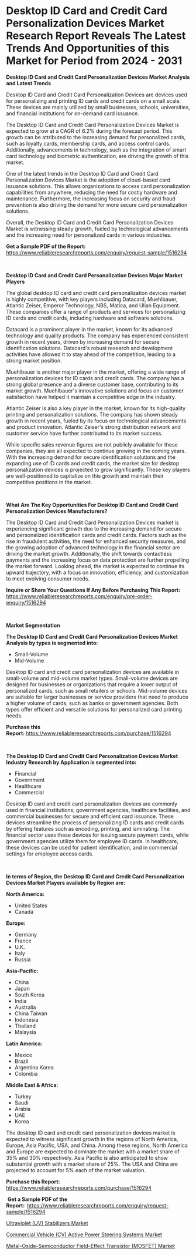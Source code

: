 <p><h1>Desktop ID Card and Credit Card Personalization Devices Market Research Report Reveals The Latest Trends And Opportunities of this Market for Period from 2024 - 2031</h1></p><p><strong>Desktop ID Card and Credit Card Personalization Devices Market Analysis and Latest Trends</strong></p>
<p><p>Desktop ID Card and Credit Card Personalization Devices are devices used for personalizing and printing ID cards and credit cards on a small scale. These devices are mainly utilized by small businesses, schools, universities, and financial institutions for on-demand card issuance.</p><p>The Desktop ID Card and Credit Card Personalization Devices Market is expected to grow at a CAGR of 6.2% during the forecast period. This growth can be attributed to the increasing demand for personalized cards, such as loyalty cards, membership cards, and access control cards. Additionally, advancements in technology, such as the integration of smart card technology and biometric authentication, are driving the growth of this market.</p><p>One of the latest trends in the Desktop ID Card and Credit Card Personalization Devices Market is the adoption of cloud-based card issuance solutions. This allows organizations to access card personalization capabilities from anywhere, reducing the need for costly hardware and maintenance. Furthermore, the increasing focus on security and fraud prevention is also driving the demand for more secure card personalization solutions.</p><p>Overall, the Desktop ID Card and Credit Card Personalization Devices Market is witnessing steady growth, fueled by technological advancements and the increasing need for personalized cards in various industries.</p></p>
<p><strong>Get a Sample PDF of the Report:&nbsp;</strong> <a href="https://www.reliableresearchreports.com/enquiry/request-sample/1516294">https://www.reliableresearchreports.com/enquiry/request-sample/1516294</a></p>
<p>&nbsp;</p>
<p><strong>Desktop ID Card and Credit Card Personalization Devices Major Market Players</strong></p>
<p><p>The global desktop ID card and credit card personalization devices market is highly competitive, with key players including Datacard, Muehlbauer, Atlantic Zeiser, Emperor Technology, NBS, Matica, and Ulian Equipment. These companies offer a range of products and services for personalizing ID cards and credit cards, including hardware and software solutions.</p><p>Datacard is a prominent player in the market, known for its advanced technology and quality products. The company has experienced consistent growth in recent years, driven by increasing demand for secure identification solutions. Datacard's robust research and development activities have allowed it to stay ahead of the competition, leading to a strong market position.</p><p>Muehlbauer is another major player in the market, offering a wide range of personalization devices for ID cards and credit cards. The company has a strong global presence and a diverse customer base, contributing to its market growth. Muehlbauer's innovative solutions and focus on customer satisfaction have helped it maintain a competitive edge in the industry.</p><p>Atlantic Zeiser is also a key player in the market, known for its high-quality printing and personalization solutions. The company has shown steady growth in recent years, fueled by its focus on technological advancements and product innovation. Atlantic Zeiser's strong distribution network and customer service have further contributed to its market success.</p><p>While specific sales revenue figures are not publicly available for these companies, they are all expected to continue growing in the coming years. With the increasing demand for secure identification solutions and the expanding use of ID cards and credit cards, the market size for desktop personalization devices is projected to grow significantly. These key players are well-positioned to capitalize on this growth and maintain their competitive positions in the market.</p></p>
<p>&nbsp;</p>
<p><strong>What Are The Key Opportunities For Desktop ID Card and Credit Card Personalization Devices Manufacturers?</strong></p>
<p><p>The Desktop ID Card and Credit Card Personalization Devices market is experiencing significant growth due to the increasing demand for secure and personalized identification cards and credit cards. Factors such as the rise in fraudulent activities, the need for enhanced security measures, and the growing adoption of advanced technology in the financial sector are driving the market growth. Additionally, the shift towards contactless payments and the increasing focus on data protection are further propelling the market forward. Looking ahead, the market is expected to continue its upward trajectory, with a focus on innovation, efficiency, and customization to meet evolving consumer needs.</p></p>
<p><strong>Inquire or Share Your Questions If Any Before Purchasing This Report:</strong> <a href="https://www.reliableresearchreports.com/enquiry/pre-order-enquiry/1516294">https://www.reliableresearchreports.com/enquiry/pre-order-enquiry/1516294</a></p>
<p>&nbsp;</p>
<p><strong>Market Segmentation</strong></p>
<p><strong>The Desktop ID Card and Credit Card Personalization Devices Market Analysis by types is segmented into:</strong></p>
<p><ul><li>Small-Volume</li><li>Mid-Volume</li></ul></p>
<p><p>Desktop ID card and credit card personalization devices are available in small-volume and mid-volume market types. Small-volume devices are designed for businesses or organizations that require a lower output of personalized cards, such as small retailers or schools. Mid-volume devices are suitable for larger businesses or service providers that need to produce a higher volume of cards, such as banks or government agencies. Both types offer efficient and versatile solutions for personalized card printing needs.</p></p>
<p><strong>Purchase this Report:&nbsp;</strong><a href="https://www.reliableresearchreports.com/purchase/1516294">https://www.reliableresearchreports.com/purchase/1516294</a></p>
<p>&nbsp;</p>
<p><strong>The Desktop ID Card and Credit Card Personalization Devices Market Industry Research by Application is segmented into:</strong></p>
<p><ul><li>Financial</li><li>Government</li><li>Healthcare</li><li>Commercial</li></ul></p>
<p><p>Desktop ID card and credit card personalization devices are commonly used in financial institutions, government agencies, healthcare facilities, and commercial businesses for secure and efficient card issuance. These devices streamline the process of personalizing ID cards and credit cards by offering features such as encoding, printing, and laminating. The financial sector uses these devices for issuing secure payment cards, while government agencies utilize them for employee ID cards. In healthcare, these devices can be used for patient identification, and in commercial settings for employee access cards.</p></p>
<p>&nbsp;</p>
<p><strong>In terms of Region, the Desktop ID Card and Credit Card Personalization Devices Market Players available by Region are:</strong></p>
<p>
    <p> <strong> North America: </strong>
        <ul>
            <li>United States</li>
            <li>Canada</li>
        </ul>
        </p> 
    <p> <strong> Europe: </strong>
        <ul>
            <li>Germany</li>
            <li>France</li>
            <li>U.K.</li>
            <li>Italy</li>
            <li>Russia</li>
        </ul>
        </p> 
    <p> <strong> Asia-Pacific: </strong>
        <ul>
            <li>China</li>
            <li>Japan</li>
            <li>South Korea</li>
            <li>India</li>
            <li>Australia</li>
            <li>China Taiwan</li>
            <li>Indonesia</li>
            <li>Thailand</li>
            <li>Malaysia</li>
        </ul>
        </p> 
    <p> <strong> Latin America: </strong>
        <ul>
            <li>Mexico</li>
            <li>Brazil</li>
            <li>Argentina Korea</li>
            <li>Colombia</li>
        </ul>
        </p> 
    <p> <strong> Middle East & Africa: </strong>
        <ul>
            <li>Turkey</li>
            <li>Saudi</li>
            <li>Arabia</li>
            <li>UAE</li>
            <li>Korea</li>
        </ul>
    </p>
    </p>
<p><p>The desktop ID card and credit card personalization devices market is expected to witness significant growth in the regions of North America, Europe, Asia Pacific, USA, and China. Among these regions, North America and Europe are expected to dominate the market with a market share of 35% and 30% respectively. Asia Pacific is also anticipated to show substantial growth with a market share of 25%. The USA and China are projected to account for 5% each of the market valuation.</p></p>
<p><strong>Purchase this Report: </strong><a href="https://www.reliableresearchreports.com/purchase/1516294">https://www.reliableresearchreports.com/purchase/1516294</a></p>
<p>&nbsp;<strong>Get a Sample PDF of the Report:&nbsp;&nbsp;</strong><a href="https://www.reliableresearchreports.com/enquiry/request-sample/1516294">https://www.reliableresearchreports.com/enquiry/request-sample/1516294</a></p>
<p><strong></strong></p>
<p><p><a href="https://view.publitas.com/reportprime-1/ultraviolet-uv-stabilizers-market-research-report-provides-critical-insights-that-can-help-shape-business-development-and-investment-strategies/">Ultraviolet  (UV) Stabilizers Market</a></p><p><a href="https://view.publitas.com/reportprime-1/commercial-vehicle-cv-active-power-steering-systems-market-offer-valuable-insights-into-market-size-market-share-market-trends-and-projections-spanning-from-2024-to-2031/">Commercial Vehicle  (CV) Active Power Steering Systems Market</a></p><p><a href="https://view.publitas.com/reportprime-1/metal-oxide-semiconductor-field-effect-transistor-mosfet-market-size-and-growth-market-segmentation-regional-and-country-breakdowns-and-market-trends-for-period-from-2024-2031/">Metal-Oxide-Semiconductor Field-Effect Transistor  (MOSFET) Market</a></p></p>